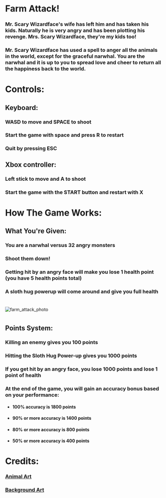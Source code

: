 # Farm Attack!

### Mr. Scary Wizardface's wife has left him and has taken his kids. Naturally he is very angry and has been plotting his revenge. Mrs. Scary Wizardface, they're my kids too!

### Mr. Scary Wizardface has used a spell to anger all the animals in the world, except for the graceful narwhal. You are the narwhal and it is up to you to spread love and cheer to return all the happiness back to the world.

#

# Controls:

## Keyboard: 
### WASD to move and SPACE to shoot
### Start the game with space and press R to restart
### Quit by pressing ESC

## Xbox controller: 
### Left stick to move and A to shoot
### Start the game with the START button and restart with X

#

# How The Game Works:

## What You're Given:
### You are a narwhal versus 32 angry monsters
### Shoot them down!
### Getting hit by an angry face will make you lose 1 health point (you have 5 health points total)
### A sloth hug powerup will come around and give you full health

#

![farm_attack_photo](https://user-images.githubusercontent.com/49493276/56513653-23b5cb00-6501-11e9-95f7-66fb948fc7e8.png)

#

## Points System:
### Killing an enemy gives you 100 points
### Hitting the Sloth Hug Power-up gives you 1000 points
### If you get hit by an angry face, you lose 1000 points and lose 1 point of health
### At the end of the game, you will gain an accuracy bonus based on your performance:
  * #### 100% accuracy is 1800 points
  * #### 90% or more accuracy is 1400 points
  * #### 80% or more accuracy is 800 points
  * #### 50% or more accuracy is 400 points
  
#

# Credits:
### [Animal Art](https://kenney.nl/assets/animal-pack-redux)
### [Background Art](https://www.google.com/imgres?imgurl=http%3A%2F%2Fwww.takepart.com%2Fsites%2Fdefault%2Ffiles%2Fstyles%2Flarge%2Fpublic%2Fgarlic-farm.jpg&imgrefurl=http%3A%2F%2Fwww.takepart.com%2Farticle%2F2016%2F10%2F15%2Fusda-conservation-payment-database&docid=x0pFt7z7fppBnM&tbnid=2E6LCjySXz8x6M%3A&vet=10ahUKEwinyaGgnOThAhW6JTQIHSEFBLUQMwhvKAYwBg..i&w=775&h=518&safe=strict&bih=951&biw=1185&q=farm&ved=0ahUKEwinyaGgnOThAhW6JTQIHSEFBLUQMwhvKAYwBg&iact=mrc&uact=8)
  
 

